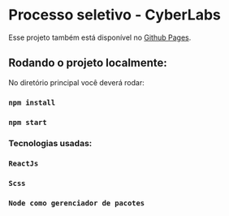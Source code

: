 # Processo seletivo - CyberLabs

Esse projeto também está disponível no [Github Pages](https://mateussays.github.io/cyberland-test-react/#/).

## Rodando o projeto localmente:

No diretório principal você deverá rodar:

### `npm install`
### `npm start`


### Tecnologias usadas:

### `ReactJs` 
### `Scss` 
### `Node como gerenciador de pacotes` 
